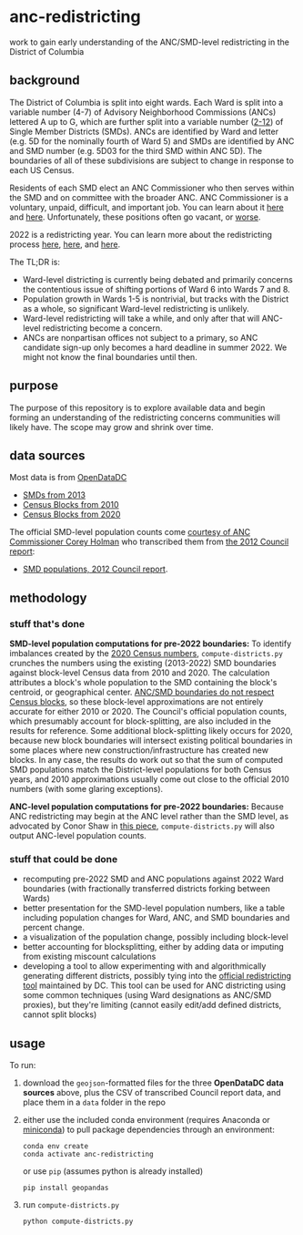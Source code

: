 # anc-redistricting
work to gain early understanding of the ANC/SMD-level redistricting in the District of Columbia

## background
The District of Columbia is split into eight wards. Each Ward is split into a variable number (4-7) of Advisory Neighborhood Commissions (ANCs) lettered A up to G, which are further split into a variable number ([2-12](https://twitter.com/ANCJonah/status/1444102088187908096?s=20)) of Single Member Districts (SMDs). ANCs are identified by Ward and letter (e.g. 5D for the nominally fourth of Ward 5) and SMDs are identified by ANC and SMD number (e.g. 5D03 for the third SMD within ANC 5D). The boundaries of all of these subdivisions are subject to change in response to each US Census.

Residents of each SMD elect an ANC Commissioner who then serves within the SMD and on committee with the broader ANC. ANC Commissioner is a voluntary, unpaid, difficult, and important job. You can learn about it [here](https://anc.dc.gov/page/about-ancs) and [here](https://ggwash.org/view/43008/advisory-neighborhood-commissions-explained). Unfortunately, these positions often go vacant, or [worse](https://twitter.com/PritaPiekara/status/1445941469999730688?s=20).

2022 is a redistricting year. You can learn more about the redistricting process [here](https://planning.dc.gov/page/district-columbia-2021-ward-redistricting), [here](https://www.elissasilverman.com/redistricting), and [here](https://dcist.com/story/21/05/25/as-d-c-kicks-off-redistricting-process-two-concerns-emerge-timing-and-parking/).

The TL;DR is:
- Ward-level districting is currently being debated and primarily concerns the contentious issue of shifting portions of Ward 6 into Wards 7 and 8.
- Population growth in Wards 1-5 is nontrivial, but tracks with the District as a whole, so significant Ward-level redistricting is unlikely.
- Ward-level redistricting will take a while, and only after that will ANC-level redistricting become a concern.
- ANCs are nonpartisan offices not subject to a primary, so ANC candidate sign-up only becomes a hard deadline in summer 2022. We might not know the final boundaries until then.

## purpose
The purpose of this repository is to explore available data and begin forming an understanding of the redistricting concerns communities will likely have. The scope may grow and shrink over time.

## data sources
Most data is from [OpenDataDC](https://opendata.dc.gov)
- [SMDs from 2013](https://opendata.dc.gov/datasets/DCGIS::single-member-district-from-2013/about)
- [Census Blocks from 2010](https://opendata.dc.gov/datasets/DCGIS::census-blocks-in-2010/about)
- [Census Blocks from 2020](https://opendata.dc.gov/datasets/DCGIS::census-blocks-in-2020/about)

The official SMD-level population counts come [courtesy of ANC Commissioner Corey Holman](https://twitter.com/coreyholman/status/1468403875375951872?s=20) who transcribed them from [the 2012 Council report](https://lims.dccouncil.us/downloads/LIMS/26284/Committee_Report/B19-0528-COMMITTEEREPORT.pdf):
- [SMD populations, 2012 Council report](https://coreyholman.com/wp-content/uploads/2021/12/SMDPopulation.csv).

## methodology
### stuff that's done
**SMD-level population computations for pre-2022 boundaries:** To identify imbalances created by the [2020 Census numbers](https://planning.dc.gov/publication/2020-census-information-and-data), `compute-districts.py` crunches the numbers using the existing (2013-2022) SMD boundaries against block-level Census data from 2010 and 2020. The calculation attributes a block's whole population to the SMD containing the block's centroid, or geographical center. [ANC/SMD boundaries do not respect Census blocks](https://twitter.com/coreyholman/status/1426168813628833796?s=20), so these block-level approximations are not entirely accurate for either 2010 or 2020. The Council's official population counts, which presumably account for block-splitting, are also included in the results for reference. Some additional block-splitting likely occurs for 2020, because new block boundaries will intersect existing political boundaries in some places where new construction/infrastructure has created new blocks. In any case, the results do work out so that the sum of computed SMD populations match the District-level populations for both Census years, and 2010 approximations usually come out close to the official 2010 numbers (with some glaring exceptions).

**ANC-level population computations for pre-2022 boundaries:** Because ANC redistricting may begin at the ANC level rather than the SMD level, as advocated by Conor Shaw in [this piece](https://ggwash.org/view/83332/why-we-should-increase-the-number-of-ward-5-advisory-neighborhood-commissions), `compute-districts.py` will also output ANC-level population counts.

### stuff that could be done
- recomputing pre-2022 SMD and ANC populations against 2022 Ward boundaries (with fractionally transferred districts forking between Wards)
- better presentation for the SMD-level population numbers, like a table including population changes for Ward, ANC, and SMD boundaries and percent change.
- a visualization of the population change, possibly including block-level
- better accounting for blocksplitting, either by adding data or imputing from existing miscount calculations
- developing a tool to allow experimenting with and algorithmically generating different districts, possibly tying into the  [official redistricting tool](https://dcredistricting.esriemcs.com) maintained by DC. This tool can be used for ANC districting using some common techniques (using Ward designations as ANC/SMD proxies), but they're limiting (cannot easily edit/add defined districts, cannot split blocks)

## usage
To run:
1. download the `geojson`-formatted files for the three **OpenDataDC data sources** above, plus the CSV of transcribed Council report data, and place them in a `data` folder in the repo
1. either use the included conda environment (requires Anaconda or [miniconda](https://docs.conda.io/en/latest/miniconda.html)) to pull package dependencies through an environment:

   ```shell
   conda env create
   conda activate anc-redistricting
   ```

   or use `pip` (assumes python is already installed)

   ```shell
   pip install geopandas
   ```

1. run `compute-districts.py`

   ```shell
   python compute-districts.py
   ```
